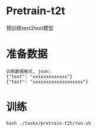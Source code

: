# Pretrain-t2t
预训练text2text模型

# 准备数据

```
训练数据格式, json:
{"text": "xxxxxxxxxxxxx"}
{"text": "xxxxxxxxxxxxxxxxxxx"}
```

# 训练

```
bash ./tasks/pretrain-t2t/run.sh
```
